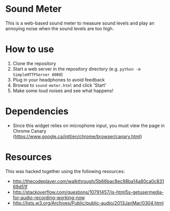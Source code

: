 Sound Meter
===========
This is a web-based sound meter to measure sound levels and play an annoying noise when the sound levels are too high.

How to use
=========== 
1. Clone the repository
2. Start a web server in the repository directory (e.g. `python -m SimpleHTTPServer 8080`) 
3. Plug in your headphones to avoid feedback
4. Browse to `sound-meter.html` and click 'Start'
4. Make some loud noises and see what happens!

Dependencies
============
* Since this widget relies on microphone input, you must view the page in Chrome Canary (https://www.google.ca/intl/en/chrome/browser/canary.html)

Resources
=========
This was hacked together using the following resources:
* http://thecodeplayer.com/walkthrough/5b66bac8ec98ba14a80ca0c83169d51f
* http://stackoverflow.com/questions/10791457/is-html5s-getusermedia-for-audio-recording-working-now
* http://lists.w3.org/Archives/Public/public-audio/2013JanMar/0304.html

